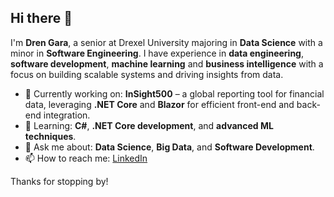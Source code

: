 ## Hi there 👋

I'm **Dren Gara**, a senior at Drexel University majoring in **Data Science** with a minor in **Software Engineering**. I have experience in **data engineering**, **software development**, **machine learning** and **business intelligence** with a focus on building scalable systems and driving insights from data.

- 🔭 Currently working on: **InSight500** – a global reporting tool for financial data, leveraging **.NET Core** and **Blazor** for efficient front-end and back-end integration.
- 🌱 Learning: **C#**, **.NET Core development**, and **advanced ML techniques**.
- 💬 Ask me about: **Data Science**, **Big Data**, and **Software Development**.
- 📫 How to reach me: [LinkedIn](https://www.linkedin.com/in/dren-gara)

Thanks for stopping by!
